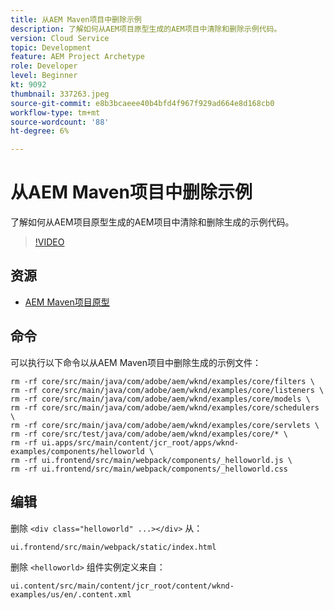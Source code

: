 ```yaml
---
title: 从AEM Maven项目中删除示例
description: 了解如何从AEM项目原型生成的AEM项目中清除和删除示例代码。
version: Cloud Service
topic: Development
feature: AEM Project Archetype
role: Developer
level: Beginner
kt: 9092
thumbnail: 337263.jpeg
source-git-commit: e8b3bcaeee40b4bfd4f967f929ad664e8d168cb0
workflow-type: tm+mt
source-wordcount: '88'
ht-degree: 6%

---
```



# 从AEM Maven项目中删除示例

了解如何从AEM项目原型生成的AEM项目中清除和删除生成的示例代码。

>[!VIDEO](https://video.tv.adobe.com/v/337263/?quality=12&learn=on)


## 资源

+ [AEM Maven项目原型](https://github.com/adobe/aem-project-archetype)

## 命令

可以执行以下命令以从AEM Maven项目中删除生成的示例文件：

```
rm -rf core/src/main/java/com/adobe/aem/wknd/examples/core/filters \
rm -rf core/src/main/java/com/adobe/aem/wknd/examples/core/listeners \
rm -rf core/src/main/java/com/adobe/aem/wknd/examples/core/models \
rm -rf core/src/main/java/com/adobe/aem/wknd/examples/core/schedulers \
rm -rf core/src/main/java/com/adobe/aem/wknd/examples/core/servlets \
rm -rf core/src/test/java/com/adobe/aem/wknd/examples/core/* \
rm -rf ui.apps/src/main/content/jcr_root/apps/wknd-examples/components/helloworld \
rm -rf ui.frontend/src/main/webpack/components/_helloworld.js \
rm -rf ui.frontend/src/main/webpack/components/_helloworld.css
```

## 编辑

删除 `<div class="helloworld" ...></div>` 从：

```
ui.frontend/src/main/webpack/static/index.html
```

删除 `<helloworld>` 组件实例定义来自：

```
ui.content/src/main/content/jcr_root/content/wknd-examples/us/en/.content.xml
```
